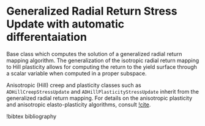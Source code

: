# Generalized Radial Return Stress Update with automatic differentaiation

Base class which computes the solution of a generalized radial return mapping algorithm.
The generalization of the isotropic radial return mapping to Hill plasticity allows for
computing the return to the yield surface through a scalar variable when computed
in a proper subspace.

Anisotropic (Hill) creep and plasticity classes such as `ADHillCreepStressUpdate` and 
`ADHillPlasticityStressUpdate` inherit from the generalized radial return mapping. For
details on the anisotropic plasticity and anisotropic elasto-plasticity algorithms, consult
[!cite](versino2018generalized).

!bibtex bibliography
